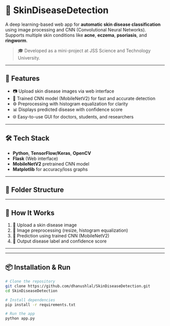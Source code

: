 # 🧬 SkinDiseaseDetection

A deep learning-based web app for **automatic skin disease classification** using image processing and CNN (Convolutional Neural Networks). Supports multiple skin conditions like **acne**, **eczema**, **psoriasis**, and **ringworm**.

> 🎓 Developed as a mini-project at JSS Science and Technology University.

---

## 🚀 Features

- 📷 Upload skin disease images via web interface
- 🧠 Trained CNN model (MobileNetV2) for fast and accurate detection
- ⚙️ Preprocessing with histogram equalization for clarity
- 📊 Displays predicted disease with confidence score
- 🌐 Easy-to-use GUI for doctors, students, and researchers

---

## 🛠️ Tech Stack

- **Python**, **TensorFlow/Keras**, **OpenCV**
- **Flask** (Web interface)
- **MobileNetV2** pretrained CNN model
- **Matplotlib** for accuracy/loss graphs

---

## 📁 Folder Structure


---

## 🧪 How It Works

1. 📁 Upload a skin disease image
2. 🧼 Image preprocessing (resize, histogram equalization)
3. 🧠 Prediction using trained CNN (MobileNetV2)
4. 📃 Output disease label and confidence score

---



---

## 📦 Installation & Run

```bash
# Clone the repository
git clone https://github.com/dhanushlal/SkinDiseaseDetection.git
cd SkinDiseaseDetection

# Install dependencies
pip install -r requirements.txt

# Run the app
python app.py
